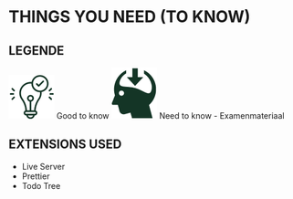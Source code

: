 # THINGS YOU NEED (TO KNOW)

## LEGENDE

![Good to know](../imgs/good-to-know.png) Good to know
![Need to know](../imgs/need-to-know.png) Need to know - Examenmateriaal

## EXTENSIONS USED

- Live Server
- Prettier
- Todo Tree
